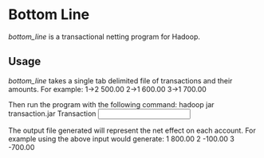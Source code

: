 Bottom Line
===========
*bottom_line* is a transactional netting program for Hadoop.

Usage
-----
*bottom_line* takes a single tab delimited file of transactions and their amounts.  For example:
    1->2  500.00
    2->1  600.00
    3->1  700.00
    
Then run the program with the following command:
    hadoop jar transaction.jar Transaction <input file> <output directory>

The output file generated will represent the net effect on each account.  For example using the above input would generate:
    1 800.00
    2 -100.00
    3 -700.00
